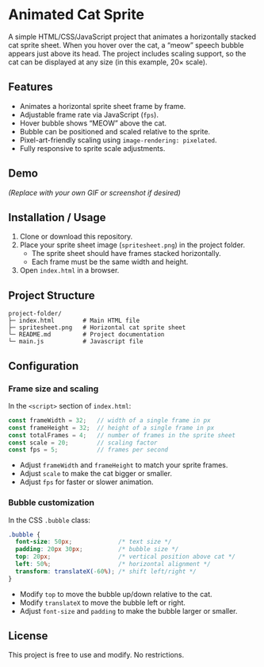 # Animated Cat Sprite

A simple HTML/CSS/JavaScript project that animates a horizontally stacked cat sprite sheet. When you hover over the cat, a “meow” speech bubble appears just above its head. The project includes scaling support, so the cat can be displayed at any size (in this example, 20× scale).

## Features

- Animates a horizontal sprite sheet frame by frame.
- Adjustable frame rate via JavaScript (`fps`).
- Hover bubble shows “MEOW” above the cat.
- Bubble can be positioned and scaled relative to the sprite.
- Pixel-art-friendly scaling using `image-rendering: pixelated`.
- Fully responsive to sprite scale adjustments.

## Demo

&#x20;*(Replace with your own GIF or screenshot if desired)*

## Installation / Usage

1. Clone or download this repository.
2. Place your sprite sheet image (`spritesheet.png`) in the project folder.
   - The sprite sheet should have frames stacked horizontally.
   - Each frame must be the same width and height.
3. Open `index.html` in a browser.

## Project Structure

```
project-folder/
├─ index.html        # Main HTML file
├─ spritesheet.png   # Horizontal cat sprite sheet
└─ README.md         # Project documentation
└─ main.js           # Javascript file
```

## Configuration

### Frame size and scaling

In the `<script>` section of `index.html`:

```javascript
const frameWidth = 32;   // width of a single frame in px
const frameHeight = 32;  // height of a single frame in px
const totalFrames = 4;   // number of frames in the sprite sheet
const scale = 20;        // scaling factor
const fps = 5;           // frames per second
```

- Adjust `frameWidth` and `frameHeight` to match your sprite frames.
- Adjust `scale` to make the cat bigger or smaller.
- Adjust `fps` for faster or slower animation.

### Bubble customization

In the CSS `.bubble` class:

```css
.bubble {
  font-size: 50px;             /* text size */
  padding: 20px 30px;          /* bubble size */
  top: 20px;                   /* vertical position above cat */
  left: 50%;                   /* horizontal alignment */
  transform: translateX(-60%); /* shift left/right */
}
```

- Modify `top` to move the bubble up/down relative to the cat.
- Modify `translateX` to move the bubble left or right.
- Adjust `font-size` and `padding` to make the bubble larger or smaller.

## License

This project is free to use and modify. No restrictions.

